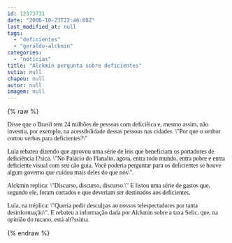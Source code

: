 ```yaml
---
id: 12373731
date: "2006-10-23T22:46:00Z"
last_modified_at: null
tags:
  - "deficientes"
  - "geraldo-alckmin"
categories:
  - "noticias"
title: "Alckmin pergunta sobre deficientes"
sutia: null
chapeu: null
autor: null
imagem: null
---
```

{% raw %}
<p><P><FONT face=Verdana>Disse que o Brasil tem 24 milhões de pessoas com deficiêica e, mesmo assim, não investiu, por exemplo, na acessibilidade dessas pessoas nas cidades. \"Por que o senhor cortou verbas para deficientes?\"</FONT></P></p>
<p><P><FONT face=Verdana>Lula rebateu dizendo que aprovou uma série de leis que beneficiam os portadores de deficiência f?sica. \"No Palácio do Planalto, agora, entra todo mundo, entra pobre e entra deficiente visual com seu cão guia. Você poderia perguntar para os deficientes se houve algum governo que cuidou mais deles do que nós\".</FONT></P></p>
<p><P><FONT face=Verdana>Alckmin replica: \"Discurso, discurso, discurso.\" E listou uma série de gastos que, segundo ele, foram cortados e que deveriam ser destinados aos deficientes.</FONT></P></p>
<p><P><FONT face=Verdana>Lula, na tréplica: \"Queria pedir desculpas ao nossos telespectadores por tanta desinformação\". E rebateu a informação dada por Alckmin sobre a taxa Selic, que, na opinião do tucano, está alt?ssima.</FONT></P> </p>
{% endraw %}